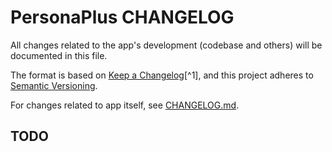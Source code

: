 # PersonaPlus CHANGELOG
<!--
P.S.: Changelog is managed by the owner only, thanks. One task less for you!
-->

All changes related to the app's development (codebase and others) will be documented in this file.

The format is based on [Keep a Changelog](https://keepachangelog.com/en/1.1.0/)[^1],
and this project adheres to [Semantic Versioning](https://semver.org/spec/v2.0.0.html).

For changes related to app itself, see [CHANGELOG.md](CHANGELOG.md).

## TODO
